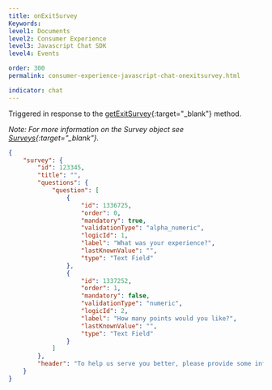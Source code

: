 ```yaml
---
title: onExitSurvey
Keywords:
level1: Documents
level2: Consumer Experience
level3: Javascript Chat SDK
level4: Events

order: 300
permalink: consumer-experience-javascript-chat-onexitsurvey.html

indicator: chat
---
```


Triggered in response to the [getExitSurvey](consumer-experience-javascript-chat-getexitsurvey.html){:target="_blank"} method.

*Note: For more information on the Survey object see [Surveys](consumer-experience-javascript-chat-surveys.html){:target="_blank"}.*

```json
{
    "survey": {
        "id": 123345,
        "title": "",
        "questions": {
            "question": [
                {
                    "id": 1336725,
                    "order": 0,
                    "mandatory": true,
                    "validationType": "alpha_numeric",
                    "logicId": 1,
                    "label": "What was your experience?",
                    "lastKnownValue": "",
                    "type": "Text Field"
                },
                {
                    "id": 1337252,
                    "order": 1,
                    "mandatory": false,
                    "validationType": "numeric",
                    "logicId": 2,
                    "label": "How many points would you like?",
                    "lastKnownValue": "",
                    "type": "Text Field"
                }
            ]
        },
        "header": "To help us serve you better, please provide some information before we begin your chat."
    }
}
```